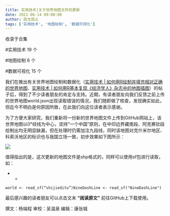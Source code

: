 ```yaml
---
title: 实用技术|关于世界地图文件的更新
date: 2021-06-14 09:00:00
author: 政文观止
tags: ['实用技术', '地图绘制', '数据可视化']
---
```



收录于合集

#实用技术 19 个

#地图绘制 6 个

#数据可视化 15 个

我们在推出有关世界地图绘制和数据化（[实用技术 |
如何用R绘制并填充相对正确的世界地图](http://mp.weixin.qq.com/s?__biz=MzI5ODY0MTQ1OA==&mid=2247488243&idx=1&sn=1934769d74dff81e24a07b12688c27cb&chksm=eca3e3aedbd46ab8fdb72def06ae5af91ebaa0866f87a0bcf662693270eab5360a554a6a1d0a&scene=21#wechat_redirect)、[实用技术
|
如何用R基本复现《经济学人》杂志中的地图插图](http://mp.weixin.qq.com/s?__biz=MzI5ODY0MTQ1OA==&mid=2247489236&idx=1&sn=c152e10f61fe6edfe15307f469b7ea76&chksm=eca3e789dbd46e9fbf604142472d8d9f56f0cf30fe0618a43cf6ee210671813dcf0ab0eaae9a&scene=21#wechat_redirect)）的帖子后，得到了不少读者朋友的肯定与支持。近期，有读者朋友向我们反馈之前上传的世界地图world.json出现读取错误的情况，我们随即做了核查，发现确实如此，但迄今不明白是何原因所致，在此我们向这位读者表示感谢。

  

为了方便大家研究，我们重新将一份新的世界地图文件上传到GitHub网站上，该世界地图以0°经线为中心，坚持“一个中国”原则，在中印边界藏南段、阿克赛钦段绘制出均无明显缺漏，但在处理时仍需加注九段线，同时该地图对克什米尔地区、科索沃地区的标识也与我国立场一致，初步效果如下图所示：

![](/images/105/2.png)

值得指出的是，这次更新的地图文件是shp格式的，同样可以使用sf包进行读取，如：

  *   * 

    
    
    world <- read_sf(“shijieditu”)NineDashLine <- read_sf("NineDashLine")

  

最后感兴趣的读者朋友可以点击文末 **“阅读原文”** 前往GitHub上下载使用。  

  

撰文：杨端程 审校：吴温泉 编辑：康张城  

  

  

